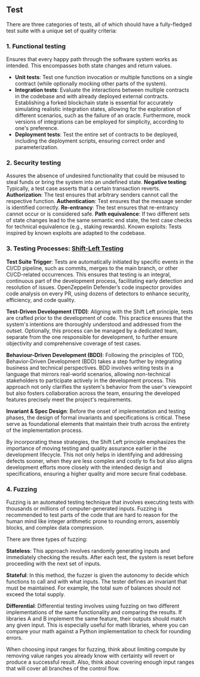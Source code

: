 ## Test

There are three categories of tests, all of which should have a fully-fledged test suite with a unique set of quality criteria:

### 1. Functional testing

Ensures that every happy path through the software system works as intended. This encompasses both state changes and return values.

- **Unit tests**: Test one function invocation or multiple functions on a single contract (while optionally mocking other parts of the system).
- **Integration tests**: Evaluate the interactions between multiple contracts in the codebase and with already deployed external contracts. Establishing a forked blockchain state is essential for accurately simulating realistic integration states, allowing for the exploration of different scenarios, such as the failure of an oracle. Furthermore, mock versions of integrations can be employed for simplicity, according to one's preference.
- **Deployment tests**: Test the entire set of contracts to be deployed, including the
  deployment scripts, ensuring correct order and parameterization.

### 2. Security testing

Assures the absence of undesired functionality that could be misused to steal funds or bring the system into an undefined state.
**Negative testing**: Typically, a test case asserts that a certain transaction reverts.
**Authorization**: The test ensures that arbitrary senders cannot call the respective
function.
**Authentication**: Test ensures that the message sender is identified correctly.
**Re-entrancy**: The test ensures that re-entrancy cannot occur or is considered safe.
**Path equivalence**: If two different sets of state changes lead to the same semantic end state, the test case checks for technical equivalence (e.g., staking rewards).
Known exploits: Tests inspired by known exploits are adapted to the codebase.

### 3. Testing Processes: [Shift-Left Testing](https://en.wikipedia.org/wiki/Shift-left_testing)

**Test Suite Trigger**: Tests are automatically initiated by specific events in the CI/CD pipeline, such as commits, merges to the main branch, or other CI/CD-related occurrences. This ensures that testing is an integral, continuous part of the development process, facilitating early detection and resolution of issues. OpenZeppelin Defender’s code inspector provides code analysis on every PR, using dozens of detectors to enhance security, efficiency, and code quality.

**Test-Driven Development (TDD)**: Aligning with the Shift Left principle, tests are crafted prior to the development of code. This practice ensures that the system's intentions are thoroughly understood and addressed from the outset. Optionally, this process can be managed by a dedicated team, separate from the one responsible for development, to further ensure objectivity and comprehensive coverage of test cases.

**Behaviour-Driven Development (BDD)**: Following the principles of TDD, Behavior-Driven Development (BDD) takes a step further by integrating business and technical perspectives. BDD involves writing tests in a language that mirrors real-world scenarios, allowing non-technical stakeholders to participate actively in the development process. This approach not only clarifies the system's behavior from the user's viewpoint but also fosters collaboration across the team, ensuring the developed features precisely meet the project's requirements.

**Invariant & Spec Design**: Before the onset of implementation and testing phases, the design of formal invariants and specifications is critical. These serve as foundational elements that maintain their truth across the entirety of the implementation process.

By incorporating these strategies, the Shift Left principle emphasizes the importance of moving testing and quality assurance earlier in the development lifecycle. This not only helps in identifying and addressing defects sooner, when they are less complex and costly to fix but also aligns development efforts more closely with the intended design and specifications, ensuring a higher quality and more secure final codebase.

### 4. Fuzzing

Fuzzing is an automated testing technique that involves executing tests with thousands or millions of computer-generated inputs. Fuzzing is recommended to test parts of the code that are hard to reason for the human mind like integer arithmetic prone to rounding errors, assembly blocks, and complex data compression.

There are three types of fuzzing:

**Stateless**: This approach involves randomly generating inputs and immediately checking the results. After each test, the system is reset before proceeding with the next set of inputs.

**Stateful**: In this method, the fuzzer is given the autonomy to decide which functions to call and with what inputs. The tester defines an invariant that must be maintained. For example, the total sum of balances should not exceed the total supply.

**Differential**: Differential testing involves using fuzzing on two different implementations of the same functionality and comparing the results. If libraries A and B implement the same feature, their outputs should match any given input. This is especially useful for math libraries, where you can compare your math against a Python implementation to check for rounding errors.

When choosing input ranges for fuzzing, think about limiting compute by removing value ranges you already know with certainty will revert or produce a successful result. Also, think about covering enough input ranges that will cover all branches of the control flow.
